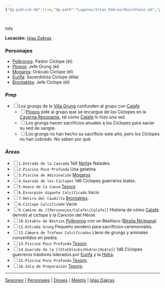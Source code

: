 ```yaml
---
{"dg-publish-dm":true,"dg-path":"Lugares/Islas Dakras/Anurafanos.md","permalink":"/lugares/islas-dakras/anurafanos/"}
---
```


<p><span><div data-callout-metadata="" data-callout-fold="" data-callout="info" class="callout node-insert-event"><div class="callout-title" dir="auto"><div class="callout-icon"><svg width="16" height="16"></svg></div><div class="callout-title-inner">Info</div></div><div class="callout-content">
<p dir="auto"><strong>Locación:</strong> <a data-tooltip-position="top" aria-label="Lugares/Islas Dakras.md" data-href="Lugares/Islas Dakras.md" href="Lugares/Islas Dakras.md" class="internal-link" target="_blank" rel="noopener nofollow">Islas Dakras</a></p>
</div></div></span></p><h3><span>Personajes</span></h3><p><ul class="dataview dataview-ul dataview-result-list-root-ul"><li class="dataview-result-list-li"><span><a data-tooltip-position="top" aria-label="Personajes/Polkronos.md" data-href="Personajes/Polkronos.md" href="Personajes/Polkronos.md" class="internal-link" target="_blank" rel="noopener nofollow">Polkronos</a>: Pastor Cíclope (él)</span></li><li class="dataview-result-list-li"><span><a data-tooltip-position="top" aria-label="Personajes/Plopos.md" data-href="Personajes/Plopos.md" href="Personajes/Plopos.md" class="internal-link" target="_blank" rel="noopener nofollow">Plopos</a>: Jefe Grung (él)</span></li><li class="dataview-result-list-li"><span><a data-tooltip-position="top" aria-label="Personajes/Mogaros.md" data-href="Personajes/Mogaros.md" href="Personajes/Mogaros.md" class="internal-link" target="_blank" rel="noopener nofollow">Mogaros</a>: Oráculo Cíclope (él)</span></li><li class="dataview-result-list-li"><span><a data-tooltip-position="top" aria-label="Personajes/Eurifa.md" data-href="Personajes/Eurifa.md" href="Personajes/Eurifa.md" class="internal-link" target="_blank" rel="noopener nofollow">Eurifa</a>: Sacerdotiza Cíclope (élla)</span></li><li class="dataview-result-list-li"><span><a data-tooltip-position="top" aria-label="Personajes/Brontakles.md" data-href="Personajes/Brontakles.md" href="Personajes/Brontakles.md" class="internal-link" target="_blank" rel="noopener nofollow">Brontakles</a>: Jefe Cíclope (él)</span></li></ul></p><h3><span>Prep</span></h3><div><ul class="contains-task-list"><li data-task=" " class="dataview task-list-item"><input type="checkbox" class="dataview task-list-item-checkbox"><span>Los grungs de la <a data-tooltip-position="top" aria-label="Lugares/Anurafanos" data-href="Lugares/Anurafanos" href="Lugares/Anurafanos" class="internal-link" target="_blank" rel="noopener nofollow">Villa Grung</a> confunden al grupo con <a data-tooltip-position="top" aria-label="Personajes/Calafe" data-href="Personajes/Calafe" href="Personajes/Calafe" class="internal-link" target="_blank" rel="noopener nofollow">Calafe</a></span><ul class="contains-task-list"><li data-task=" " class="dataview task-list-item"><input type="checkbox" class="dataview task-list-item-checkbox"><span><a data-tooltip-position="top" aria-label="Personajes/Plopos" data-href="Personajes/Plopos" href="Personajes/Plopos" class="internal-link" target="_blank" rel="noopener nofollow">Plopos</a> pide al grupo que se encargue de los Cíclopes en la <a data-tooltip-position="top" aria-label="Lugares/Anurafanos" data-href="Lugares/Anurafanos" href="Lugares/Anurafanos" class="internal-link" target="_blank" rel="noopener nofollow">Caverna Resonante</a>, tal como <a data-tooltip-position="top" aria-label="Personajes/Calafe" data-href="Personajes/Calafe" href="Personajes/Calafe" class="internal-link" target="_blank" rel="noopener nofollow">Calafe</a> lo hizo una vez.</span></li><li data-task=" " class="dataview task-list-item"><input type="checkbox" class="dataview task-list-item-checkbox"><span>Los grungs hacen sacrificios anuales a los Cíclopes para saciar su sed de sangre.</span></li><li data-task=" " class="dataview task-list-item"><input type="checkbox" class="dataview task-list-item-checkbox"><span>Los grungs no han hecho su sacrificio este año, pero los Cíclopes no han cobrado. No saben por qué.</span></li></ul></li></ul></div><h3><span>Áreas</span></h3><div><ul class="contains-task-list"><li data-task=" " class="dataview task-list-item"><input type="checkbox" class="dataview task-list-item-checkbox"><span><code>1.Entrada de la Cascada</code> 1d4 <a data-tooltip-position="top" aria-label="Statblocks/Ninfa" data-href="Statblocks/Ninfa" href="Statblocks/Ninfa" class="internal-link" target="_blank" rel="noopener nofollow">Ninfa</a>s Náíades.</span></li><li data-task=" " class="dataview task-list-item"><input type="checkbox" class="dataview task-list-item-checkbox"><span><code>2.Piscina Poco Profunda</code> Una gelatina</span></li><li data-task=" " class="dataview task-list-item"><input type="checkbox" class="dataview task-list-item-checkbox"><span><code>3.Piscina de Adivinación</code> <a data-tooltip-position="top" aria-label="Personajes/Mogaros" data-href="Personajes/Mogaros" href="Personajes/Mogaros" class="internal-link" target="_blank" rel="noopener nofollow">Mogaros</a></span></li><li data-task=" " class="dataview task-list-item"><input type="checkbox" class="dataview task-list-item-checkbox"><span><code>4.Guarida de los Cíclopes</code> 1d6 Cíclopes guerreros leales.</span></li><li data-task=" " class="dataview task-list-item"><input type="checkbox" class="dataview task-list-item-checkbox"><span><code>5.Hueco de la Cueva</code> <a data-tooltip-position="top" aria-label="Objetos/Tesoro" data-href="Objetos/Tesoro" href="Objetos/Tesoro" class="internal-link" target="_blank" rel="noopener nofollow">Tesoro</a></span></li><li data-task=" " class="dataview task-list-item"><input type="checkbox" class="dataview task-list-item-checkbox"><span><code>6.Escorpión Gigante Calcificado</code> Vacío</span></li><li data-task=" " class="dataview task-list-item"><input type="checkbox" class="dataview task-list-item-checkbox"><span><code>7.Retiro del Caudillo</code> <a data-tooltip-position="top" aria-label="Personajes/Brontakles" data-href="Personajes/Brontakles" href="Personajes/Brontakles" class="internal-link" target="_blank" rel="noopener nofollow">Brontakles</a>.</span></li><li data-task=" " class="dataview task-list-item"><input type="checkbox" class="dataview task-list-item-checkbox"><span><code>8.Cíclope Calcificado</code> Vacío</span></li><li data-task=" " class="dataview task-list-item"><input type="checkbox" class="dataview task-list-item-checkbox"><span><code>9.Camino de [[Personajes/Calafe\|Calafe]]</code> Historia de cómo <a data-tooltip-position="top" aria-label="Personajes/Calafe" data-href="Personajes/Calafe" href="Personajes/Calafe" class="internal-link" target="_blank" rel="noopener nofollow">Calafe</a> derrotó al cíclope y la Canción del Héroe.</span></li><li data-task=" " class="dataview task-list-item"><input type="checkbox" class="dataview task-list-item-checkbox"><span><code>10.Establo de Bestias</code> <a data-tooltip-position="top" aria-label="Personajes/Polkronos" data-href="Personajes/Polkronos" href="Personajes/Polkronos" class="internal-link" target="_blank" rel="noopener nofollow">Polkronos</a> con un Basilisco (<a data-tooltip-position="top" aria-label="Statblocks/Bestia Nicteana" data-href="Statblocks/Bestia Nicteana" href="Statblocks/Bestia Nicteana" class="internal-link" target="_blank" rel="noopener nofollow">Bestia Nicteana</a>).</span></li><li data-task=" " class="dataview task-list-item"><input type="checkbox" class="dataview task-list-item-checkbox"><span><code>11.Entrada Grung</code> Pequeño sendero para sacrificios ceremoniales.</span></li><li data-task=" " class="dataview task-list-item"><input type="checkbox" class="dataview task-list-item-checkbox"><span><code>12.Cámara de Trofeos Calcificados</code> Lleno de grungs y animales convertidos en piedra.</span></li><li data-task=" " class="dataview task-list-item"><input type="checkbox" class="dataview task-list-item-checkbox"><span><code>13.Piscina Poco Profunda</code> <a data-tooltip-position="top" aria-label="Objetos/Tesoro" data-href="Objetos/Tesoro" href="Objetos/Tesoro" class="internal-link" target="_blank" rel="noopener nofollow">Tesoro</a></span></li><li data-task=" " class="dataview task-list-item"><input type="checkbox" class="dataview task-list-item-checkbox"><span><code>14.Guarida de la [[Statblocks/Hidra\|Hidra]]</code> 1d6 Cíclopes guerreros traidores liderados por <a data-tooltip-position="top" aria-label="Personajes/Eurifa" data-href="Personajes/Eurifa" href="Personajes/Eurifa" class="internal-link" target="_blank" rel="noopener nofollow">Eurifa</a> y la <a data-tooltip-position="top" aria-label="Statblocks/Hidra" data-href="Statblocks/Hidra" href="Statblocks/Hidra" class="internal-link" target="_blank" rel="noopener nofollow">Hidra</a>.</span></li><li data-task=" " class="dataview task-list-item"><input type="checkbox" class="dataview task-list-item-checkbox"><span><code>15.Piscina Poco Profunda</code> <a data-tooltip-position="top" aria-label="Objetos/Tesoro" data-href="Objetos/Tesoro" href="Objetos/Tesoro" class="internal-link" target="_blank" rel="noopener nofollow">Tesoro</a>.</span></li><li data-task=" " class="dataview task-list-item"><input type="checkbox" class="dataview task-list-item-checkbox"><span><code>16.Sala de Preparación</code> <a data-tooltip-position="top" aria-label="Objetos/Tesoro" data-href="Objetos/Tesoro" href="Objetos/Tesoro" class="internal-link" target="_blank" rel="noopener nofollow">Tesoro</a>.</span></li></ul></div><p><span><hr></span></p><span><span><a data-tooltip-position="top" aria-label="Almanaque/Sesiones" data-href="Almanaque/Sesiones" href="Almanaque/Sesiones" class="internal-link" target="_blank" rel="noopener nofollow">Sesiones</a> | <a data-tooltip-position="top" aria-label="Almanaque/Personajes" data-href="Almanaque/Personajes" href="Almanaque/Personajes" class="internal-link" target="_blank" rel="noopener nofollow">Personajes</a> | <a data-tooltip-position="top" aria-label="Almanaque/Dioses" data-href="Almanaque/Dioses" href="Almanaque/Dioses" class="internal-link" target="_blank" rel="noopener nofollow">Dioses</a> | <a data-tooltip-position="top" aria-label="Lugares/Meletis" data-href="Lugares/Meletis" href="Lugares/Meletis" class="internal-link" target="_blank" rel="noopener nofollow">Meletis</a> | <a data-tooltip-position="top" aria-label="Lugares/Islas Dakras" data-href="Lugares/Islas Dakras" href="Lugares/Islas Dakras" class="internal-link" target="_blank" rel="noopener nofollow">Islas Dakras</a> </span></span>